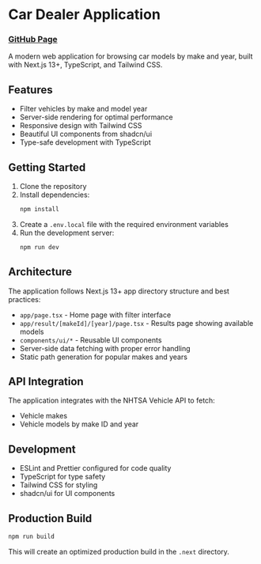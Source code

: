 # Car Dealer Application

### [GitHub Page](https://profound-sundae-2577d6.netlify.app/)

A modern web application for browsing car models by make and year, built with Next.js 13+, TypeScript, and Tailwind CSS.

## Features

- Filter vehicles by make and model year
- Server-side rendering for optimal performance
- Responsive design with Tailwind CSS
- Beautiful UI components from shadcn/ui
- Type-safe development with TypeScript

## Getting Started

1. Clone the repository
2. Install dependencies:
   ```bash
   npm install
   ```
3. Create a `.env.local` file with the required environment variables
4. Run the development server:
   ```bash
   npm run dev
   ```

## Architecture

The application follows Next.js 13+ app directory structure and best practices:

- `app/page.tsx` - Home page with filter interface
- `app/result/[makeId]/[year]/page.tsx` - Results page showing available models
- `components/ui/*` - Reusable UI components
- Server-side data fetching with proper error handling
- Static path generation for popular makes and years

## API Integration

The application integrates with the NHTSA Vehicle API to fetch:
- Vehicle makes
- Vehicle models by make ID and year

## Development

- ESLint and Prettier configured for code quality
- TypeScript for type safety
- Tailwind CSS for styling
- shadcn/ui for UI components

## Production Build

```bash
npm run build
```

This will create an optimized production build in the `.next` directory.
